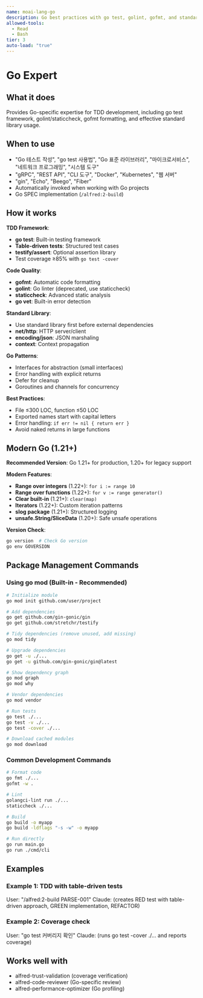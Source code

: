 ```yaml
---
name: moai-lang-go
description: Go best practices with go test, golint, gofmt, and standard library utilization
allowed-tools:
  - Read
  - Bash
tier: 3
auto-load: "true"
---
```


# Go Expert

## What it does

Provides Go-specific expertise for TDD development, including go test framework, golint/staticcheck, gofmt formatting, and effective standard library usage.

## When to use

- "Go 테스트 작성", "go test 사용법", "Go 표준 라이브러리", "마이크로서비스", "네트워크 프로그래밍", "시스템 도구"
- "gRPC", "REST API", "CLI 도구", "Docker", "Kubernetes", "웹 서버"
- "gin", "Echo", "Beego", "Fiber"
- Automatically invoked when working with Go projects
- Go SPEC implementation (`/alfred:2-build`)

## How it works

**TDD Framework**:
- **go test**: Built-in testing framework
- **Table-driven tests**: Structured test cases
- **testify/assert**: Optional assertion library
- Test coverage ≥85% with `go test -cover`

**Code Quality**:
- **gofmt**: Automatic code formatting
- **golint**: Go linter (deprecated, use staticcheck)
- **staticcheck**: Advanced static analysis
- **go vet**: Built-in error detection

**Standard Library**:
- Use standard library first before external dependencies
- **net/http**: HTTP server/client
- **encoding/json**: JSON marshaling
- **context**: Context propagation

**Go Patterns**:
- Interfaces for abstraction (small interfaces)
- Error handling with explicit returns
- Defer for cleanup
- Goroutines and channels for concurrency

**Best Practices**:
- File ≤300 LOC, function ≤50 LOC
- Exported names start with capital letters
- Error handling: `if err != nil { return err }`
- Avoid naked returns in large functions

## Modern Go (1.21+)

**Recommended Version**: Go 1.21+ for production, 1.20+ for legacy support

**Modern Features**:
- **Range over integers** (1.22+): `for i := range 10`
- **Range over functions** (1.22+): `for v := range generator()`
- **Clear built-in** (1.21+): `clear(map)`
- **Iterators** (1.22+): Custom iteration patterns
- **slog package** (1.21+): Structured logging
- **unsafe.String/SliceData** (1.20+): Safe unsafe operations

**Version Check**:
```bash
go version  # Check Go version
go env GOVERSION
```

## Package Management Commands

### Using go mod (Built-in - Recommended)
```bash
# Initialize module
go mod init github.com/user/project

# Add dependencies
go get github.com/gin-gonic/gin
go get github.com/stretchr/testify

# Tidy dependencies (remove unused, add missing)
go mod tidy

# Upgrade dependencies
go get -u ./...
go get -u github.com/gin-gonic/gin@latest

# Show dependency graph
go mod graph
go mod why

# Vendor dependencies
go mod vendor

# Run tests
go test ./...
go test -v ./...
go test -cover ./...

# Download cached modules
go mod download
```

### Common Development Commands
```bash
# Format code
go fmt ./...
gofmt -w .

# Lint
golangci-lint run ./...
staticcheck ./...

# Build
go build -o myapp
go build -ldflags "-s -w" -o myapp

# Run directly
go run main.go
go run ./cmd/cli
```

## Examples

### Example 1: TDD with table-driven tests
User: "/alfred:2-build PARSE-001"
Claude: (creates RED test with table-driven approach, GREEN implementation, REFACTOR)

### Example 2: Coverage check
User: "go test 커버리지 확인"
Claude: (runs go test -cover ./... and reports coverage)

## Works well with

- alfred-trust-validation (coverage verification)
- alfred-code-reviewer (Go-specific review)
- alfred-performance-optimizer (Go profiling)

